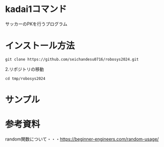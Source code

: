 # kadai1コマンド
サッカーのPKを行うプログラム

# インストール方法  
~~~
git clone https://github.com/seichandesu0716/robosys2024.git
~~~
  
2.リポジトリの移動
  
~~~
cd tmp/robosys2024
~~~
# サンプル


# 参考資料
random関数について・・・https://beginner-engineers.com/random-usage/


